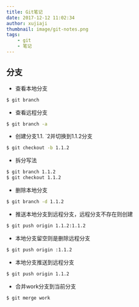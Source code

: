 ```yaml
---
title: Git笔记
date: 2017-12-12 11:02:34
author: xujiaji
thumbnail: image/git-notes.png
tags:
    - git
    - 笔记
---
```


## 分支
- 查看本地分支
``` sh
$ git branch
```
- 查看远程分支
``` sh
$ git branch -a
```
- 创建分支1.1.  `2并切换到1.1.2分支
``` sh
$ git checkout -b 1.1.2
```
- 拆分写法
``` sh
$ git branch 1.1.2
$ git checkout 1.1.2
```
- 删除本地分支
``` sh
$ git branch -d 1.1.2
```
- 推送本地分支到远程分支，远程分支不存在则创建
``` sh
$ git push origin 1.1.2:1.1.2
```
- 本地分支留空则是删除远程分支
``` sh
$ git push origin :1.1.2
```
- 本地分支推送到远程分支
``` sh
$ git push origin 1.1.2
```
- 合并work分支到当前分支
``` sh
$ git merge work
```
